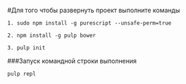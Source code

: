 #Для того чтобы развернуть проект выполните команды
```
1. sudo npm install -g purescript --unsafe-perm=true

2. npm install -g pulp bower

3. pulp init
```

###Запуск командной строки выполнения
```
pulp repl
```

